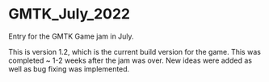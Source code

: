 # GMTK_July_2022
Entry for the GMTK Game jam in July.

This is version 1.2, which is the current build version for the game. This was completed ~ 1-2 weeks after the jam was over. New ideas were added as well as bug fixing was implemented.
